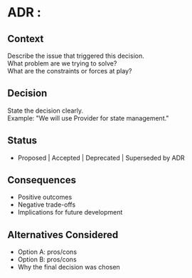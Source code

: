 # ADR <number>: <short title>

## Context
Describe the issue that triggered this decision.  
What problem are we trying to solve?  
What are the constraints or forces at play?

## Decision
State the decision clearly.  
Example: "We will use Provider for state management."

## Status
- Proposed | Accepted | Deprecated | Superseded by ADR <n>

## Consequences
- Positive outcomes
- Negative trade-offs
- Implications for future development

## Alternatives Considered
- Option A: pros/cons
- Option B: pros/cons
- Why the final decision was chosen
